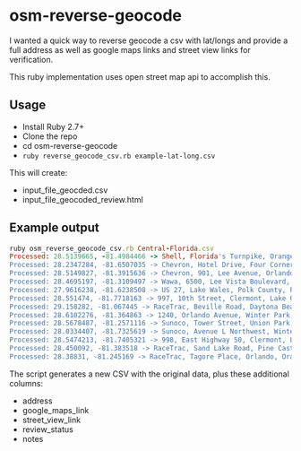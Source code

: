 # osm-reverse-geocode
I wanted a quick way to reverse geocode a csv with lat/longs and provide a full address as well as google maps links and street view links for verification.

This ruby implementation uses open street map api to accomplish this.

## Usage

- Install Ruby 2.7+
- Clone the repo
- cd osm-reverse-geocode
- ```ruby reverse_geocode_csv.rb example-lat-long.csv```

This will create:

- input_file_geocded.csv
- input_file_geocoded_review.html

## Example output

```ruby
ruby osm_reverse_geocode_csv.rb Central-Florida.csv
Processed: 28.5139665, -81.4984466 -> Shell, Florida's Turnpike, Orange County, Florida, 32835, United States
Processed: 28.2347284, -81.6507035 -> Chevron, Hotel Drive, Four Corners, Polk County, Florida, 33896, United States
Processed: 28.5149827, -81.3915636 -> Chevron, 901, Lee Avenue, Orlando, Orange County, Florida, 32805, United States
Processed: 28.4695197, -81.3109497 -> Wawa, 6500, Lee Vista Boulevard, Airport North, Orlando, Orange County, Florida, 32822, United States
Processed: 27.9616238, -81.6238508 -> US 27, Lake Wales, Polk County, Florida, 33977, United States
Processed: 28.551474, -81.7718163 -> 997, 10th Street, Clermont, Lake County, Florida, 34711, United States
Processed: 29.158282, -81.067445 -> RaceTrac, Beville Road, Daytona Beach, Volusia County, Florida, 32119, United States
Processed: 28.6102276, -81.364863 -> 1240, Orlando Avenue, Winter Park, Orange County, Florida, 32789, United States
Processed: 28.5678487, -81.2571116 -> Sunoco, Tower Street, Union Park, Orange County, Florida, 32817, United States
Processed: 28.0334407, -81.7325619 -> Sunoco, Avenue L Northwest, Winter Haven, Polk County, Florida, 33881, United States
Processed: 28.5474213, -81.7405321 -> 998, East Highway 50, Clermont, Lake County, Florida, 32711, United States
Processed: 28.450092, -81.383518 -> RaceTrac, Sand Lake Road, Pine Castle, Sky Lake, Orange County, Florida, 32089, United States
Processed: 28.38831, -81.245169 -> RaceTrac, Tagore Place, Orlando, Orange County, Florida, 32832, United States
```

The script generates a new CSV with the original data, plus these additional columns:

- address
- google_maps_link
- street_view_link
- review_status
- notes
